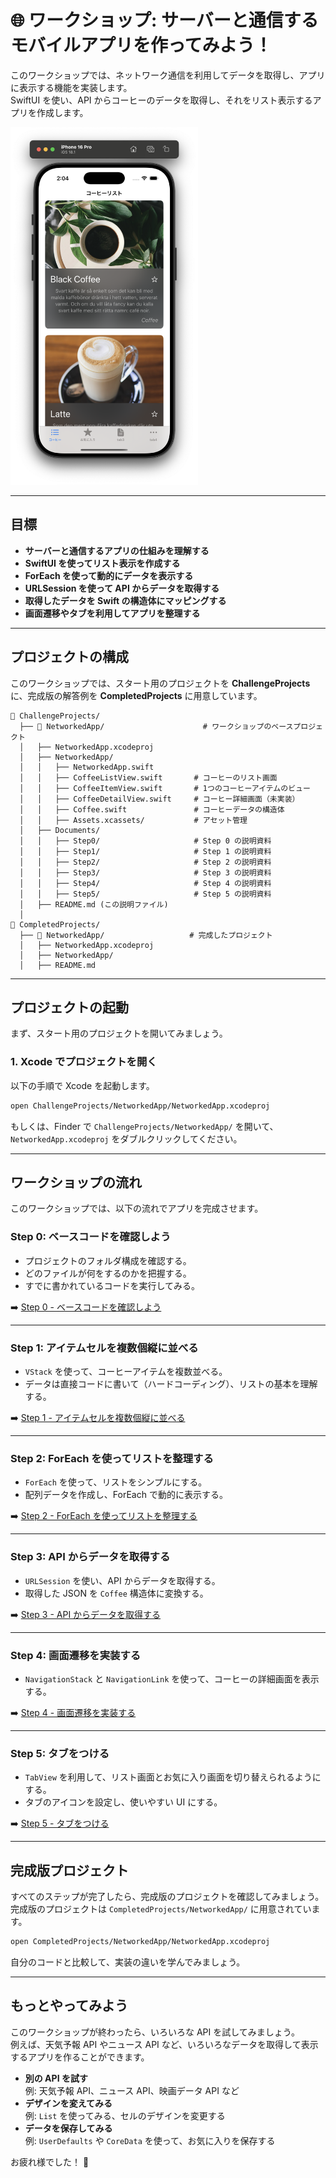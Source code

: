 # 🌐 ワークショップ: サーバーと通信するモバイルアプリを作ってみよう！

このワークショップでは、ネットワーク通信を利用してデータを取得し、アプリに表示する機能を実装します。  
SwiftUI を使い、API からコーヒーのデータを取得し、それをリスト表示するアプリを作成します。

<img width="300" src="images/08_networked_app.png">

---

## 目標
- **サーバーと通信するアプリの仕組みを理解する**  
- **SwiftUI を使ってリスト表示を作成する**  
- **ForEach を使って動的にデータを表示する**  
- **URLSession を使って API からデータを取得する**  
- **取得したデータを Swift の構造体にマッピングする**  
- **画面遷移やタブを利用してアプリを整理する**

---

## プロジェクトの構成

このワークショップでは、スタート用のプロジェクトを **ChallengeProjects** に、完成版の解答例を **CompletedProjects** に用意しています。

```
📁 ChallengeProjects/
  ├── 📂 NetworkedApp/                      # ワークショップのベースプロジェクト
  │   ├── NetworkedApp.xcodeproj
  │   ├── NetworkedApp/
  │   │   ├── NetworkedApp.swift
  │   │   ├── CoffeeListView.swift       # コーヒーのリスト画面
  │   │   ├── CoffeeItemView.swift       # 1つのコーヒーアイテムのビュー
  │   │   ├── CoffeeDetailView.swift     # コーヒー詳細画面（未実装）
  │   │   ├── Coffee.swift               # コーヒーデータの構造体
  │   │   ├── Assets.xcassets/           # アセット管理
  │   ├── Documents/
  │   │   ├── Step0/                     # Step 0 の説明資料
  │   │   ├── Step1/                     # Step 1 の説明資料
  │   │   ├── Step2/                     # Step 2 の説明資料
  │   │   ├── Step3/                     # Step 3 の説明資料
  │   │   ├── Step4/                     # Step 4 の説明資料
  │   │   ├── Step5/                     # Step 5 の説明資料
  │   ├── README.md (この説明ファイル)
  │
📁 CompletedProjects/
  ├── 📂 NetworkedApp/                   # 完成したプロジェクト
  │   ├── NetworkedApp.xcodeproj
  │   ├── NetworkedApp/
  │   ├── README.md
```

---

## プロジェクトの起動

まず、スタート用のプロジェクトを開いてみましょう。

### 1. Xcode でプロジェクトを開く
以下の手順で Xcode を起動します。

```sh
open ChallengeProjects/NetworkedApp/NetworkedApp.xcodeproj
```

もしくは、Finder で `ChallengeProjects/NetworkedApp/` を開いて、  
`NetworkedApp.xcodeproj` をダブルクリックしてください。

---

## ワークショップの流れ

このワークショップでは、以下の流れでアプリを完成させます。

### Step 0: ベースコードを確認しよう
- プロジェクトのフォルダ構成を確認する。
- どのファイルが何をするのかを把握する。
- すでに書かれているコードを実行してみる。

➡️ [Step 0 - ベースコードを確認しよう](../ChallengeProjects/NetworkedApp/NetworkedApp/Documents/Step0.md)

---

### Step 1: アイテムセルを複数個縦に並べる
- `VStack` を使って、コーヒーアイテムを複数並べる。
- データは直接コードに書いて（ハードコーディング）、リストの基本を理解する。

➡️ [Step 1 - アイテムセルを複数個縦に並べる](../ChallengeProjects/NetworkedApp/NetworkedApp/Documents/Step1.md)

---

### Step 2: ForEach を使ってリストを整理する
- `ForEach` を使って、リストをシンプルにする。
- 配列データを作成し、ForEach で動的に表示する。

➡️ [Step 2 - ForEach を使ってリストを整理する](../ChallengeProjects/NetworkedApp/NetworkedApp/Documents/Step2.md)

---

### Step 3: API からデータを取得する
- `URLSession` を使い、API からデータを取得する。
- 取得した JSON を `Coffee` 構造体に変換する。

➡️ [Step 3 - API からデータを取得する](../ChallengeProjects/NetworkedApp/NetworkedApp/Documents/Step3.md)

---

### Step 4: 画面遷移を実装する
- `NavigationStack` と `NavigationLink` を使って、コーヒーの詳細画面を表示する。

➡️ [Step 4 - 画面遷移を実装する](../ChallengeProjects/NetworkedApp/NetworkedApp/Documents/Step4.md)

---

### Step 5: タブをつける
- `TabView` を利用して、リスト画面とお気に入り画面を切り替えられるようにする。
- タブのアイコンを設定し、使いやすい UI にする。

➡️ [Step 5 - タブをつける](../ChallengeProjects/NetworkedApp/NetworkedApp/Documents/Step5.md)

---

## 完成版プロジェクト

すべてのステップが完了したら、完成版のプロジェクトを確認してみましょう。  
完成版のプロジェクトは `CompletedProjects/NetworkedApp/` に用意されています。

```sh
open CompletedProjects/NetworkedApp/NetworkedApp.xcodeproj
```

自分のコードと比較して、実装の違いを学んでみましょう。

---

## もっとやってみよう

このワークショップが終わったら、いろいろな API を試してみましょう。  
例えば、天気予報 API やニュース API など、いろいろなデータを取得して表示するアプリを作ることができます。

- **別の API を試す**  
  例: 天気予報 API、ニュース API、映画データ API など
- **デザインを変えてみる**  
  例: `List` を使ってみる、セルのデザインを変更する
- **データを保存してみる**  
  例: `UserDefaults` や `CoreData` を使って、お気に入りを保存する

お疲れ様でした！ 🎉
